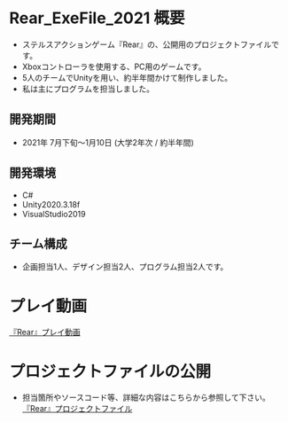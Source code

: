 # Rear_ExeFile_2021 概要
- ステルスアクションゲーム『Rear』の、公開用のプロジェクトファイルです。  
- Xboxコントローラを使用する、PC用のゲームです。  
- 5人のチームでUnityを用い、約半年間かけて制作しました。  
- 私は主にプログラムを担当しました。
## 開発期間
- 2021年 7月下旬～1月10日 (大学2年次 / 約半年間)  
## 開発環境
- C#
- Unity2020.3.18f
- VisualStudio2019
## チーム構成
- 企画担当1人、デザイン担当2人、プログラム担当2人です。
  
  
  
# プレイ動画
[『Rear』プレイ動画](https://youtu.be/mYLQkXrPDaM)  
  
  
  
# プロジェクトファイルの公開
- 担当箇所やソースコード等、詳細な内容はこちらから参照して下さい。
[『Rear』プロジェクトファイル](https://github.com/shuhei-M/Rear_ProjectFile_2021)  